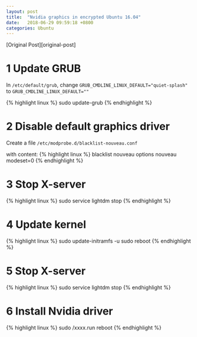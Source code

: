 ```yaml
---
layout: post
title:  "Nvidia graphics in encrypted Ubuntu 16.04"
date:   2018-06-29 09:59:18 +0800
categories: Ubuntu
---
```




[Original Post][original-post]

# 1 Update GRUB
In `/etc/default/grub`, change `GRUB_CMDLINE_LINUX_DEFAULT="quiet-splash"` to `GRUB_CMDLINE_LINUX_DEFAULT=""`

{% highlight linux %}
sudo update-grub
{% endhighlight %}

# 2 Disable default graphics driver
Create a file `/etc/modprobe.d/blacklist-nouveau.conf`

with content:
{% highlight linux %}
blacklist nouveau
options nouveau modeset=0
{% endhighlight %}

# 3 Stop X-server
{% highlight linux %}
sudo service lightdm stop
{% endhighlight %}

# 4 Update kernel
{% highlight linux %}
sudo update-initramfs -u
sudo reboot
{% endhighlight %}

# 5 Stop X-server
{% highlight linux %}
sudo service lightdm stop
{% endhighlight %}

# 6 Install Nvidia driver
{% highlight linux %}
sudo <xxxx>/xxxx.run
reboot
{% endhighlight %}
